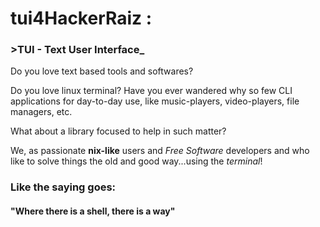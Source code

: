 # tui4HackerRaiz :


### >TUI - Text User Interface_

Do you love text based tools and softwares?

Do you love linux terminal? Have you ever wandered why so few CLI applications for day-to-day use, like music-players, video-players, file managers, etc. 

What about a library focused to help in such matter?

We, as passionate **nix-like** users and *Free Software* developers and who like to solve things the old and good way...using the *terminal*!


### Like the saying goes: 

#### "Where there is a shell, there is a way" 

